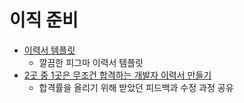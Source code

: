 # 이직 준비

- [이력서 템플릿](https://www.figma.com/community/file/1005448437341383766/resume-template)
  - 깔끔한 피그마 이력서 템플릿
- [2곳 중 1곳은 무조건 합격하는 개발자 이력서 만들기](https://www.youtube.com/watch?v=ifGUz43GjdQ&t=787s)
  - 합격률을 올리기 위해 받았던 피드백과 수정 과정 공유